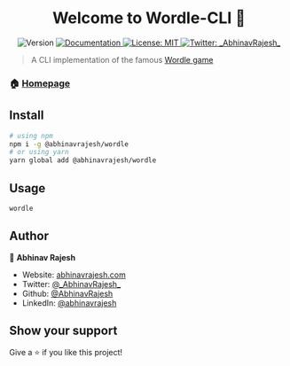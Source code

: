 <h1 align="center">Welcome to Wordle-CLI 👋</h1>
<p align="center">
  <img alt="Version" src="https://img.shields.io/badge/version-1.0.3-blue.svg?cacheSeconds=2592000" />
  <a href="https://github.com/AbhinavRajesh/wordle-cli" target="_blank">
    <img alt="Documentation" src="https://img.shields.io/badge/documentation-yes-brightgreen.svg" />
  </a>
  <a href="#" target="_blank">
    <img alt="License: MIT" src="https://img.shields.io/badge/License-MIT-yellow.svg" />
  </a>
  <a href="https://twitter.com/_AbhinavRajesh_" target="_blank">
    <img alt="Twitter: _AbhinavRajesh_" src="https://img.shields.io/twitter/follow/_AbhinavRajesh_.svg?style=social" />
  </a>
</p>

> A CLI implementation of the famous [Wordle game](https://www.powerlanguage.co.uk/wordle/)

### 🏠 [Homepage](https://github.com/AbhinavRajesh/wordle-cli)

## Install

```sh
# using npm
npm i -g @abhinavrajesh/wordle
# or using yarn
yarn global add @abhinavrajesh/wordle
```

## Usage

```sh
wordle
```

## Author

👤 **Abhinav Rajesh**

- Website: [abhinavrajesh.com](https://abhinavrajesh.com)
- Twitter: [@\_AbhinavRajesh\_](https://twitter.com/_AbhinavRajesh_)
- Github: [@AbhinavRajesh](https://github.com/AbhinavRajesh)
- LinkedIn: [@abhinavrajesh](https://linkedin.com/in/abhinavrajesh)

## Show your support

Give a ⭐️ if you like this project!
